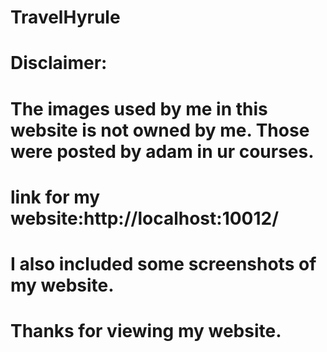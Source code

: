 # TravelHyrule
# Disclaimer:
# The images used by me in this website is not owned by me. Those were posted by adam in ur courses.
# link for my website:http://localhost:10012/
# I also included some screenshots of my website.
# Thanks for viewing my website.

